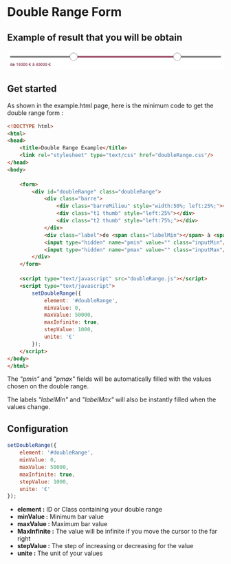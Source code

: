 # Double Range Form

## Example of result that you will be obtain

![alt](https://github.com/MaxyFR/doubleRange/blob/main/doubleRangeScreen.JPG?raw=true)

## Get started

As shown in the example.html page, here is the minimum code to get the double range form :

```html
<!DOCTYPE html>
<html>
<head>
	<title>Double Range Example</title>
    <link rel="stylesheet" type="text/css" href="doubleRange.css"/>
</head>
<body>

    <form>
        <div id="doubleRange" class="doubleRange">
            <div class="barre">
                <div class="barreMilieu" style="width:50%; left:25%;"></div>
                <div class="t1 thumb" style="left:25%"></div>
                <div class="t2 thumb" style="left:75%;"></div>
            </div>
            <div class="label">de <span class="labelMin"></span> à <span class="labelMax"></span></div>
            <input type="hidden" name="pmin" value="" class="inputMin"/>
            <input type="hidden" name="pmax" value="" class="inputMax"/>
        </div>
    </form>

    <script type="text/javascript" src="doubleRange.js"></script>
    <script type="text/javascript">
        setDoubleRange({
            element: '#doubleRange',
            minValue: 0,
            maxValue: 50000,
            maxInfinite: true,
            stepValue: 1000,
            unite: '€'
        });
    </script>
</body>
</html>
```
The *"pmin"* and *"pmax"* fields will be automatically filled with the values chosen on the double range.

The labels *"labelMin"* and *"labelMax"* will also be instantly filled when the values change.

## Configuration

```javascript
setDoubleRange({
    element: '#doubleRange',
    minValue: 0,
    maxValue: 50000,
    maxInfinite: true,
    stepValue: 1000,
    unite: '€'
});
```

* **element :**  ID or Class containing your double range
* **minValue :** Minimum bar value
* **maxValue :** Maximum bar value
* **MaxInfinite :** The value will be infinite if you move the cursor to the far right
* **stepValue :** The step of increasing or decreasing for the value
* **unite :** The unit of your values
